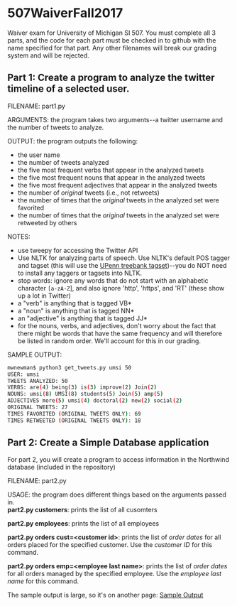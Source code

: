 # 507WaiverFall2017
Waiver exam for University of Michigan SI 507. You must complete all 3 parts, and the code for each part must be checked in to github with the name specified for that part. Any other filenames will break our grading system and will be rejected.

## Part 1: Create a program to analyze the twitter timeline of a selected user.

FILENAME: part1.py

ARGUMENTS: the program takes two arguments--a twitter username and the number of tweets to analyze.

OUTPUT: the program outputs the following:
* the user name
* the number of tweets analyzed
* the five most frequent verbs that appear in the analyzed tweets
* the five most frequent nouns that appear in the analyzed tweets
* the five most frequent adjectives that appear in the analyzed tweets
* the number of _original_ tweets (i.e., not retweets)
* the number of times that the _original_ tweets in the analyzed set were favorited
* the number of times that the _original_ tweets in the analyzed set were retweeted by others

NOTES: 
* use tweepy for accessing the Twitter API
* Use NLTK for analyzing parts of speech. Use NLTK's default POS tagger and tagset (this will use the [UPenn treebank tagset](https://www.ling.upenn.edu/courses/Fall_2003/ling001/penn_treebank_pos.html))--you do NOT need to install any taggers or tagsets into NLTK.
* stop words: ignore any words that do not start with an alphabetic character `[a-zA-Z`], and also ignore 'http', 'https', and 'RT' (these show up a lot in Twitter)
* a "verb" is anything that is tagged VB*
* a "noun" is anything that is tagged NN*
* an "adjective" is anything that is tagged JJ*
* for the nouns, verbs, and adjectives, don't worry about the fact that there might be words that have the same frequency and will therefore be listed in random order. We'll account for this in our grading.

SAMPLE OUTPUT:

```bash
mwnewman$ python3 get_tweets.py umsi 50
USER: umsi
TWEETS ANALYZED: 50
VERBS: are(4) being(3) is(3) improve(2) Join(2) 
NOUNS: umsi(8) UMSI(8) students(5) Join(5) amp(5) 
ADJECTIVES more(5) umsi(4) doctoral(2) new(2) social(2) 
ORIGINAL TWEETS: 27
TIMES FAVORITED (ORIGINAL TWEETS ONLY): 69
TIMES RETWEETED (ORIGINAL TWEETS ONLY): 18
```
## Part 2: Create a Simple Database application

For part 2, you will create a program to access information in the Northwind database (included in the repository)

FILENAME: part2.py

USAGE: the program does different things based on the arguments passed in.  
**part2.py customers**: prints the list of all cusomters

**part2.py employees**: prints the list of all employees

**part2.py orders cust=&lt;customer id&gt;**: prints the list of _order dates_ for all orders placed for the specified customer. Use the _customer ID_ for this command.

**part2.py orders emp=&lt;employee last name&gt;**: prints the list of _order dates_ for all orders managed by the specified employee. Use the _employee last name_ for this command.

The sample output is large, so it's on another page: [Sample Output](https://github.com/numerator/507WaiverFall2017/blob/master/part2_output.md)
